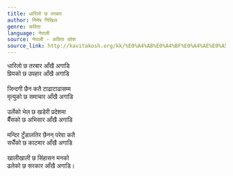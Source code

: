 ```yaml
---
title: धारिलो छ तरबार
author: निमेष निखिल
genre: कविता
language: नेपाली
source: नेपाली - कविता कोश
source_link: http://kavitakosh.org/kk/%E0%A4%A8%E0%A4%BF%E0%A4%AE%E0%A5%87%E0%A4%B7_%E0%A4%A8%E0%A4%BF%E0%A4%96%E0%A4%BF%E0%A4%B2
---
```


धारिलो छ तरबार आँखै अगाडि  
प्रियको छ उपहार आँखै अगाडि  
   
जिन्दगी छैन कतै टाढाटाढासम्म  
मृत्युको छ समाचार आँखै अगाडि  
   
उर्लेको भेल छ खडेरी प्रदेशमा  
बैँसको छ अभिसार आँखै अगाडि  
   
मन्दिर टुँडालतिर छैनन् परेवा कतै  
सधैँको छ काटमार आँखै अगाडि  
   
खालीखाली छ सिंहासन मनको  
ढलेको छ सरकार आँखै अगाडि।
